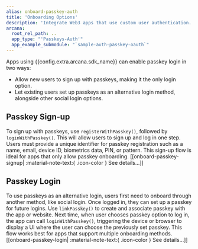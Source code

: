 ```yaml
---
alias: onboard-passkey-auth
title: 'Onboarding Options'
description: 'Integrate Web3 apps that use custom user authentication. Securely assign keys to authenticated users via the Arcana Auth SDK and allow them to sign blockchain transactions.'
arcana:
  root_rel_path: ..
  app_type: "'Passkeys-Auth'"
  app_example_submodule: "`sample-auth-passkey-oauth`"
---
```


Apps using {{config.extra.arcana.sdk_name}} can enable passkey login in two ways:

* Allow new users to sign up with passkeys, making it the only login option.
* Let existing users set up passkeys as an alternative login method, alongside other social login options. 

## Passkey Sign-up

To sign up with passkeys, use `registerWithPasskey()`, followed by `loginWithPasskey()`. This will allow users to sign up and log in one step. Users must provide a unique identifier for passkey registration such as a name, email, device ID, biometrics data, PIN, or pattern. This sign-up flow is ideal for apps that only allow passkey onboarding. [[onboard-passkey-signup| :material-note-text:{ .icon-color } See details...]]

## Passkey Login

To use passkeys as an alternative login, users first need to onboard through another method, like social login. Once logged in, they can set up a passkey for future logins. Use `linkPasskey()` to create and associate passkey with the app or website. Next time, when user chooses passkey option to log in, the app can call `loginWithPasskey()`, triggering the device or browser to display a UI where the user can choose the previously set passkey. This flow works best for apps that support multiple onboarding methods. [[onboard-passkey-login| :material-note-text:{ .icon-color } See details...]]
